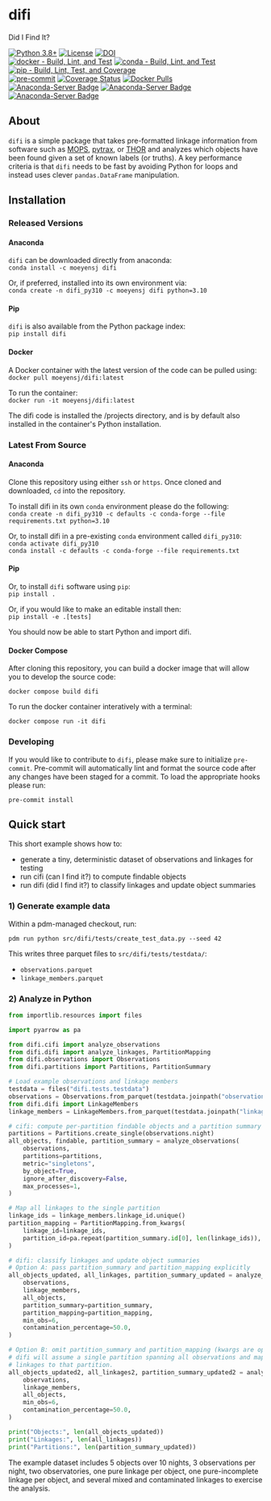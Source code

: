# difi
Did I Find It?  

[![Python 3.8+](https://img.shields.io/badge/Python-3.8%2B-blue)](https://img.shields.io/badge/Python-3.8%2B-blue)
[![License](https://img.shields.io/badge/License-BSD%203--Clause-blue.svg)](https://opensource.org/licenses/BSD-3-Clause)
[![DOI](https://zenodo.org/badge/152989392.svg)](https://zenodo.org/badge/latestdoi/152989392)  
[![docker - Build, Lint, and Test](https://github.com/moeyensj/difi/actions/workflows/docker-build-lint-test.yml/badge.svg)](https://github.com/moeyensj/difi/actions/workflows/docker-build-lint-test.yml)
[![conda - Build, Lint, and Test](https://github.com/moeyensj/difi/actions/workflows/conda-build-lint-test.yml/badge.svg)](https://github.com/moeyensj/difi/actions/workflows/conda-build-lint-test.yml)
[![pip - Build, Lint, Test, and Coverage](https://github.com/moeyensj/difi/actions/workflows/pip-build-lint-test-coverage.yml/badge.svg)](https://github.com/moeyensj/difi/actions/workflows/pip-build-lint-test-coverage.yml)  
[![pre-commit](https://img.shields.io/badge/pre--commit-enabled-brightgreen?logo=pre-commit)](https://github.com/pre-commit/pre-commit)
[![Coverage Status](https://coveralls.io/repos/github/moeyensj/difi/badge.svg?branch=main)](https://coveralls.io/github/moeyensj/difi?branch=main)
[![Docker Pulls](https://img.shields.io/docker/pulls/moeyensj/difi)](https://hub.docker.com/r/moeyensj/difi)  
[![Anaconda-Server Badge](https://anaconda.org/moeyensj/difi/badges/version.svg)](https://anaconda.org/moeyensj/difi)
[![Anaconda-Server Badge](https://anaconda.org/moeyensj/difi/badges/platforms.svg)](https://anaconda.org/moeyensj/difi)
[![Anaconda-Server Badge](https://anaconda.org/moeyensj/difi/badges/downloads.svg)](https://anaconda.org/moeyensj/difi)

## About
`difi` is a simple package that takes pre-formatted linkage information from software such as [MOPS](https://github.com/lsst/mops_daymops), [pytrax](https://github.com/pytrax/pytrax), or [THOR](https://github.com/moeyensj/thor) and analyzes which objects have been found given a set of known labels (or truths). A key performance criteria is that `difi` needs to be fast by avoiding Python for loops and instead uses clever `pandas.DataFrame` manipulation.

## Installation

### Released Versions

#### Anaconda
`difi` can be downloaded directly from anaconda:  
```conda install -c moeyensj difi```

Or, if preferred, installed into its own environment via:  
```conda create -n difi_py310 -c moeyensj difi python=3.10```

#### Pip
`difi` is also available from the Python package index:  
```pip install difi```

#### Docker

A Docker container with the latest version of the code can be pulled using:  
```docker pull moeyensj/difi:latest```

To run the container:  
```docker run -it moeyensj/difi:latest```

The difi code is installed the /projects directory, and is by default also installed in the container's Python installation.

### Latest From Source

#### Anaconda
Clone this repository using either `ssh` or `https`. Once cloned and downloaded, `cd` into the repository.

To install difi in its own `conda` environment please do the following:  
```conda create -n difi_py310 -c defaults -c conda-forge --file requirements.txt python=3.10```  

Or, to install difi in a pre-existing `conda` environment called `difi_py310`:  
```conda activate difi_py310```  
```conda install -c defaults -c conda-forge --file requirements.txt```  

#### Pip

Or, to install `difi` software using `pip`:  
```pip install .```

Or, if you would like to make an editable install then:  
```pip install -e .[tests]```

You should now be able to start Python and import difi.

#### Docker Compose

After cloning this repository, you can build a docker image that will allow you to develop the source code:

```docker compose build difi```

To run the docker container interatively with a terminal:

```docker compose run -it difi```

### Developing

If you would like to contribute to `difi`, please make sure to initialize `pre-commit`. Pre-commit will automatically lint and format
the source code after any changes have been staged for a commit. To load the appropriate hooks please run:

```pre-commit install```

## Quick start

This short example shows how to:
- generate a tiny, deterministic dataset of observations and linkages for testing
- run cifi (can I find it?) to compute findable objects
- run difi (did I find it?) to classify linkages and update object summaries

### 1) Generate example data

Within a pdm-managed checkout, run:

```
pdm run python src/difi/tests/create_test_data.py --seed 42
```

This writes three parquet files to `src/difi/tests/testdata/`:
- `observations.parquet`
- `linkage_members.parquet`

### 2) Analyze in Python

```python
from importlib.resources import files

import pyarrow as pa

from difi.cifi import analyze_observations
from difi.difi import analyze_linkages, PartitionMapping
from difi.observations import Observations
from difi.partitions import Partitions, PartitionSummary

# Load example observations and linkage members
testdata = files("difi.tests.testdata")
observations = Observations.from_parquet(testdata.joinpath("observations.parquet"))
from difi.difi import LinkageMembers
linkage_members = LinkageMembers.from_parquet(testdata.joinpath("linkage_members.parquet"))

# cifi: compute per-partition findable objects and a partition summary
partitions = Partitions.create_single(observations.night)
all_objects, findable, partition_summary = analyze_observations(
    observations,
    partitions=partitions,
    metric="singletons",
    by_object=True,
    ignore_after_discovery=False,
    max_processes=1,
)

# Map all linkages to the single partition
linkage_ids = linkage_members.linkage_id.unique()
partition_mapping = PartitionMapping.from_kwargs(
    linkage_id=linkage_ids,
    partition_id=pa.repeat(partition_summary.id[0], len(linkage_ids)),
)

# difi: classify linkages and update object summaries
# Option A: pass partition_summary and partition_mapping explicitly
all_objects_updated, all_linkages, partition_summary_updated = analyze_linkages(
    observations,
    linkage_members,
    all_objects,
    partition_summary=partition_summary,
    partition_mapping=partition_mapping,
    min_obs=6,
    contamination_percentage=50.0,
)

# Option B: omit partition_summary and partition_mapping (kwargs are optional)
# difi will assume a single partition spanning all observations and map all
# linkages to that partition.
all_objects_updated2, all_linkages2, partition_summary_updated2 = analyze_linkages(
    observations,
    linkage_members,
    all_objects,
    min_obs=6,
    contamination_percentage=50.0,
)

print("Objects:", len(all_objects_updated))
print("Linkages:", len(all_linkages))
print("Partitions:", len(partition_summary_updated))
```

The example dataset includes 5 objects over 10 nights, 3 observations per night, two observatories, one pure linkage per object, one pure-incomplete linkage per object, and several mixed and contaminated linkages to exercise the analysis.
